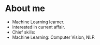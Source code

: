 # About me 

- Machine Learning learner.
- Interested in current affair.
- Chief skills: 
- Machine Learning: Computer Vision, NLP.
  
